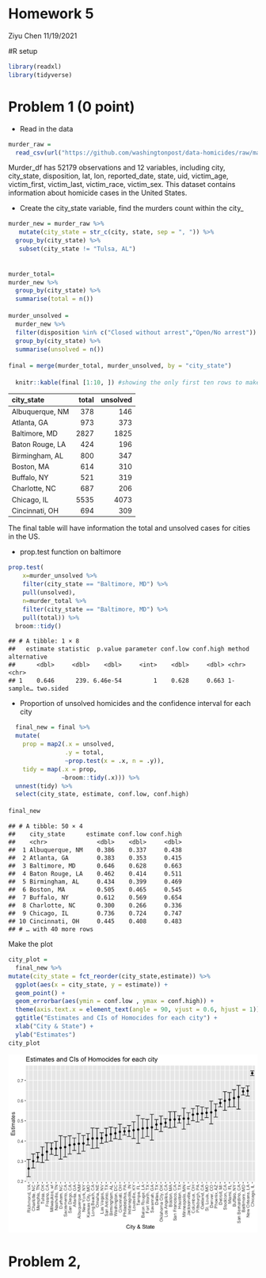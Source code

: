 Homework 5
================
Ziyu Chen
11/19/2021

\#R setup

``` r
library(readxl)
library(tidyverse)
```

# Problem 1 (0 point)

-   Read in the data

``` r
murder_raw = 
  read_csv(url("https://github.com/washingtonpost/data-homicides/raw/master/homicide-data.csv")) 
```

Murder\_df has 52179 observations and 12 variables, including city,
city\_state, disposition, lat, lon, reported\_date, state, uid,
victim\_age, victim\_first, victim\_last, victim\_race, victim\_sex.
This dataset contains information about homicide cases in the United
States.

-   Create the city\_state variable, find the murders count within the
    city\_

``` r
murder_new = murder_raw %>%
   mutate(city_state = str_c(city, state, sep = ", ")) %>%
  group_by(city_state) %>%
   subset(city_state != "Tulsa, AL")


murder_total=
murder_new %>%
  group_by(city_state) %>%
  summarise(total = n())

murder_unsolved =
  murder_new %>%
  filter(disposition %in% c("Closed without arrest","Open/No arrest")) %>%
  group_by(city_state) %>%
  summarise(unsolved = n())

final = merge(murder_total, murder_unsolved, by = "city_state")
  
  knitr::kable(final [1:10, ]) #showing the only first ten rows to make sure that the data are correct
```

| city\_state     | total | unsolved |
|:----------------|------:|---------:|
| Albuquerque, NM |   378 |      146 |
| Atlanta, GA     |   973 |      373 |
| Baltimore, MD   |  2827 |     1825 |
| Baton Rouge, LA |   424 |      196 |
| Birmingham, AL  |   800 |      347 |
| Boston, MA      |   614 |      310 |
| Buffalo, NY     |   521 |      319 |
| Charlotte, NC   |   687 |      206 |
| Chicago, IL     |  5535 |     4073 |
| Cincinnati, OH  |   694 |      309 |

The final table will have information the total and unsolved cases for
cities in the US.

-   prop.test function on baltimore

``` r
prop.test(
    x=murder_unsolved %>% 
    filter(city_state == "Baltimore, MD") %>%
    pull(unsolved),
    n=murder_total %>%
    filter(city_state == "Baltimore, MD") %>%
    pull(total)) %>%
  broom::tidy()                
```

    ## # A tibble: 1 × 8
    ##   estimate statistic  p.value parameter conf.low conf.high method    alternative
    ##      <dbl>     <dbl>    <dbl>     <int>    <dbl>     <dbl> <chr>     <chr>      
    ## 1    0.646      239. 6.46e-54         1    0.628     0.663 1-sample… two.sided

-   Proportion of unsolved homicides and the confidence interval for
    each city

``` r
  final_new = final %>%
  mutate(
    prop = map2(.x = unsolved,               
                .y = total, 
                ~prop.test(x = .x, n = .y)),
    tidy = map(.x = prop,           
               ~broom::tidy(.x))) %>%             
  unnest(tidy) %>%                                       
  select(city_state, estimate, conf.low, conf.high)
  
final_new
```

    ## # A tibble: 50 × 4
    ##    city_state      estimate conf.low conf.high
    ##    <chr>              <dbl>    <dbl>     <dbl>
    ##  1 Albuquerque, NM    0.386    0.337     0.438
    ##  2 Atlanta, GA        0.383    0.353     0.415
    ##  3 Baltimore, MD      0.646    0.628     0.663
    ##  4 Baton Rouge, LA    0.462    0.414     0.511
    ##  5 Birmingham, AL     0.434    0.399     0.469
    ##  6 Boston, MA         0.505    0.465     0.545
    ##  7 Buffalo, NY        0.612    0.569     0.654
    ##  8 Charlotte, NC      0.300    0.266     0.336
    ##  9 Chicago, IL        0.736    0.724     0.747
    ## 10 Cincinnati, OH     0.445    0.408     0.483
    ## # … with 40 more rows

Make the plot

``` r
city_plot = 
  final_new %>%
mutate(city_state = fct_reorder(city_state,estimate)) %>%                
  ggplot(aes(x = city_state, y = estimate)) +
  geom_point() + 
  geom_errorbar(aes(ymin = conf.low , ymax = conf.high)) +
  theme(axis.text.x = element_text(angle = 90, vjust = 0.6, hjust = 1)) +
  ggtitle("Estimates and CIs of Homocides for each city") +
  xlab("City & State") +
  ylab("Estimates") 
city_plot
```

![](P8105_hw5_zc2555_files/figure-gfm/unnamed-chunk-6-1.png)<!-- -->

# Problem 2,
